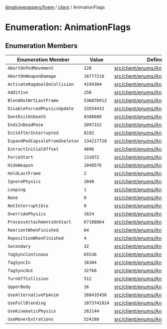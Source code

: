 [@nativewrappers/fivem](../../README.md) / [client](../README.md) / AnimationFlags

# Enumeration: AnimationFlags

## Enumeration Members

| Enumeration Member | Value | Defined in |
| ------ | ------ | ------ |
| `AbortOnPedMovement` | `128` | [src/client/enums/AnimationFlags.ts:10](https://github.com/nativewrappers/fivem/blob/23974f37709c3a4a6a2e52877548e496df556c3f/src/client/enums/AnimationFlags.ts#L10) |
| `AbortOnWeaponDamage` | `16777216` | [src/client/enums/AnimationFlags.ts:27](https://github.com/nativewrappers/fivem/blob/23974f37709c3a4a6a2e52877548e496df556c3f/src/client/enums/AnimationFlags.ts#L27) |
| `ActivateRagdoolOnCollision` | `4194304` | [src/client/enums/AnimationFlags.ts:25](https://github.com/nativewrappers/fivem/blob/23974f37709c3a4a6a2e52877548e496df556c3f/src/client/enums/AnimationFlags.ts#L25) |
| `Additive` | `256` | [src/client/enums/AnimationFlags.ts:11](https://github.com/nativewrappers/fivem/blob/23974f37709c3a4a6a2e52877548e496df556c3f/src/client/enums/AnimationFlags.ts#L11) |
| `BlendOutWrtLastFrame` | `536870912` | [src/client/enums/AnimationFlags.ts:32](https://github.com/nativewrappers/fivem/blob/23974f37709c3a4a6a2e52877548e496df556c3f/src/client/enums/AnimationFlags.ts#L32) |
| `DisableForcedPhysicsUpdate` | `33554432` | [src/client/enums/AnimationFlags.ts:28](https://github.com/nativewrappers/fivem/blob/23974f37709c3a4a6a2e52877548e496df556c3f/src/client/enums/AnimationFlags.ts#L28) |
| `DontExitOnDeath` | `8388608` | [src/client/enums/AnimationFlags.ts:26](https://github.com/nativewrappers/fivem/blob/23974f37709c3a4a6a2e52877548e496df556c3f/src/client/enums/AnimationFlags.ts#L26) |
| `EndsInDeadPose` | `2097152` | [src/client/enums/AnimationFlags.ts:24](https://github.com/nativewrappers/fivem/blob/23974f37709c3a4a6a2e52877548e496df556c3f/src/client/enums/AnimationFlags.ts#L24) |
| `ExitAfterInterrupted` | `8192` | [src/client/enums/AnimationFlags.ts:16](https://github.com/nativewrappers/fivem/blob/23974f37709c3a4a6a2e52877548e496df556c3f/src/client/enums/AnimationFlags.ts#L16) |
| `ExpandPedCapsuleFromSkeleton` | `134217728` | [src/client/enums/AnimationFlags.ts:30](https://github.com/nativewrappers/fivem/blob/23974f37709c3a4a6a2e52877548e496df556c3f/src/client/enums/AnimationFlags.ts#L30) |
| `ExtractInitialOffset` | `4096` | [src/client/enums/AnimationFlags.ts:15](https://github.com/nativewrappers/fivem/blob/23974f37709c3a4a6a2e52877548e496df556c3f/src/client/enums/AnimationFlags.ts#L15) |
| `ForceStart` | `131072` | [src/client/enums/AnimationFlags.ts:20](https://github.com/nativewrappers/fivem/blob/23974f37709c3a4a6a2e52877548e496df556c3f/src/client/enums/AnimationFlags.ts#L20) |
| `HideWeapon` | `1048576` | [src/client/enums/AnimationFlags.ts:23](https://github.com/nativewrappers/fivem/blob/23974f37709c3a4a6a2e52877548e496df556c3f/src/client/enums/AnimationFlags.ts#L23) |
| `HoldLastFrame` | `2` | [src/client/enums/AnimationFlags.ts:4](https://github.com/nativewrappers/fivem/blob/23974f37709c3a4a6a2e52877548e496df556c3f/src/client/enums/AnimationFlags.ts#L4) |
| `IgnorePhysics` | `2048` | [src/client/enums/AnimationFlags.ts:14](https://github.com/nativewrappers/fivem/blob/23974f37709c3a4a6a2e52877548e496df556c3f/src/client/enums/AnimationFlags.ts#L14) |
| `Looping` | `1` | [src/client/enums/AnimationFlags.ts:3](https://github.com/nativewrappers/fivem/blob/23974f37709c3a4a6a2e52877548e496df556c3f/src/client/enums/AnimationFlags.ts#L3) |
| `None` | `0` | [src/client/enums/AnimationFlags.ts:2](https://github.com/nativewrappers/fivem/blob/23974f37709c3a4a6a2e52877548e496df556c3f/src/client/enums/AnimationFlags.ts#L2) |
| `NotInterruptible` | `8` | [src/client/enums/AnimationFlags.ts:6](https://github.com/nativewrappers/fivem/blob/23974f37709c3a4a6a2e52877548e496df556c3f/src/client/enums/AnimationFlags.ts#L6) |
| `OverridePhysics` | `1024` | [src/client/enums/AnimationFlags.ts:13](https://github.com/nativewrappers/fivem/blob/23974f37709c3a4a6a2e52877548e496df556c3f/src/client/enums/AnimationFlags.ts#L13) |
| `ProcessAttachmentsOnStart` | `67108864` | [src/client/enums/AnimationFlags.ts:29](https://github.com/nativewrappers/fivem/blob/23974f37709c3a4a6a2e52877548e496df556c3f/src/client/enums/AnimationFlags.ts#L29) |
| `ReorientWhenFinished` | `64` | [src/client/enums/AnimationFlags.ts:9](https://github.com/nativewrappers/fivem/blob/23974f37709c3a4a6a2e52877548e496df556c3f/src/client/enums/AnimationFlags.ts#L9) |
| `RepositionWhenFinished` | `4` | [src/client/enums/AnimationFlags.ts:5](https://github.com/nativewrappers/fivem/blob/23974f37709c3a4a6a2e52877548e496df556c3f/src/client/enums/AnimationFlags.ts#L5) |
| `Secondary` | `32` | [src/client/enums/AnimationFlags.ts:8](https://github.com/nativewrappers/fivem/blob/23974f37709c3a4a6a2e52877548e496df556c3f/src/client/enums/AnimationFlags.ts#L8) |
| `TagSyncContinous` | `65536` | [src/client/enums/AnimationFlags.ts:19](https://github.com/nativewrappers/fivem/blob/23974f37709c3a4a6a2e52877548e496df556c3f/src/client/enums/AnimationFlags.ts#L19) |
| `TagSyncIn` | `16384` | [src/client/enums/AnimationFlags.ts:17](https://github.com/nativewrappers/fivem/blob/23974f37709c3a4a6a2e52877548e496df556c3f/src/client/enums/AnimationFlags.ts#L17) |
| `TagSyncOut` | `32768` | [src/client/enums/AnimationFlags.ts:18](https://github.com/nativewrappers/fivem/blob/23974f37709c3a4a6a2e52877548e496df556c3f/src/client/enums/AnimationFlags.ts#L18) |
| `TurnOffCollision` | `512` | [src/client/enums/AnimationFlags.ts:12](https://github.com/nativewrappers/fivem/blob/23974f37709c3a4a6a2e52877548e496df556c3f/src/client/enums/AnimationFlags.ts#L12) |
| `UpperBody` | `16` | [src/client/enums/AnimationFlags.ts:7](https://github.com/nativewrappers/fivem/blob/23974f37709c3a4a6a2e52877548e496df556c3f/src/client/enums/AnimationFlags.ts#L7) |
| `UseAlternativeFpAnim` | `268435456` | [src/client/enums/AnimationFlags.ts:31](https://github.com/nativewrappers/fivem/blob/23974f37709c3a4a6a2e52877548e496df556c3f/src/client/enums/AnimationFlags.ts#L31) |
| `UseFullBlending` | `1073741824` | [src/client/enums/AnimationFlags.ts:33](https://github.com/nativewrappers/fivem/blob/23974f37709c3a4a6a2e52877548e496df556c3f/src/client/enums/AnimationFlags.ts#L33) |
| `UseKinematicPhysics` | `262144` | [src/client/enums/AnimationFlags.ts:21](https://github.com/nativewrappers/fivem/blob/23974f37709c3a4a6a2e52877548e496df556c3f/src/client/enums/AnimationFlags.ts#L21) |
| `UseMoverExtrations` | `524288` | [src/client/enums/AnimationFlags.ts:22](https://github.com/nativewrappers/fivem/blob/23974f37709c3a4a6a2e52877548e496df556c3f/src/client/enums/AnimationFlags.ts#L22) |
